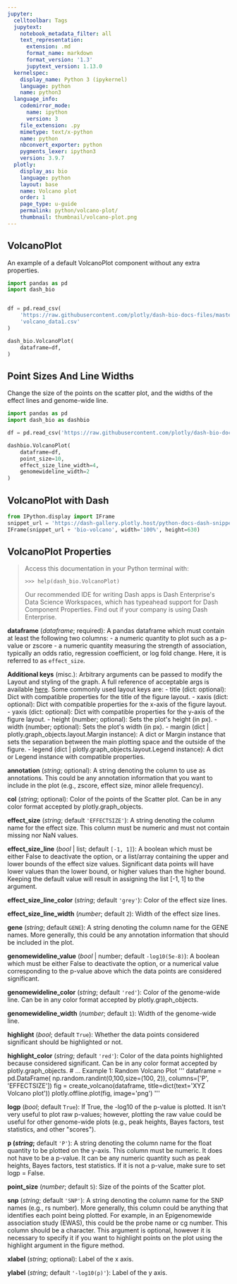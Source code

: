 ```yaml
---
jupyter:
  celltoolbar: Tags
  jupytext:
    notebook_metadata_filter: all
    text_representation:
      extension: .md
      format_name: markdown
      format_version: '1.3'
      jupytext_version: 1.13.0
  kernelspec:
    display_name: Python 3 (ipykernel)
    language: python
    name: python3
  language_info:
    codemirror_mode:
      name: ipython
      version: 3
    file_extension: .py
    mimetype: text/x-python
    name: python
    nbconvert_exporter: python
    pygments_lexer: ipython3
    version: 3.9.7
  plotly:
    display_as: bio
    language: python
    layout: base
    name: Volcano plot
    order: 1
    page_type: u-guide
    permalink: python/volcano-plot/
    thumbnail: thumbnail/volcano-plot.png
---
```


## VolcanoPlot
An example of a default VolcanoPlot component without any extra properties.


```python
import pandas as pd
import dash_bio 


df = pd.read_csv(
    'https://raw.githubusercontent.com/plotly/dash-bio-docs-files/master/' +
    'volcano_data1.csv'
)

dash_bio.VolcanoPlot(
    dataframe=df,
)
```

## Point Sizes And Line Widths
Change the size of the points on the scatter plot, and the widths of the effect lines and genome-wide line.


```python
import pandas as pd
import dash_bio as dashbio

df = pd.read_csv('https://raw.githubusercontent.com/plotly/dash-bio-docs-files/master/volcano_data1.csv')

dashbio.VolcanoPlot(
    dataframe=df,
    point_size=10,
    effect_size_line_width=4,
    genomewideline_width=2
)
```

## VolcanoPlot with Dash

```python no_display=true
from IPython.display import IFrame
snippet_url = 'https://dash-gallery.plotly.host/python-docs-dash-snippets/'
IFrame(snippet_url + 'bio-volcano', width='100%', height=630)
```

## VolcanoPlot Properties
> Access this documentation in your Python terminal with:
> 
> ```>>> help(dash_bio.VolcanoPlot)```
> 
> Our recommended IDE for writing Dash apps is Dash Enterprise's Data Science Workspaces, which has typeahead support for Dash Component Properties. Find out if your company is using Dash Enterprise.

**dataframe** (_dataframe_; required): A pandas dataframe which must contain at least the following two columns: - a numeric quantity to plot such as a p-value or zscore - a numeric quantity measuring the strength of association, typically an odds ratio, regression coefficient, or log fold change. Here, it is referred to as `effect_size`.

**Additional keys** (misc.): Arbitrary arguments can be passed to modify the Layout and styling of the graph. A full reference of acceptable args is available [here](https://plotly.com/python-api-reference/generated/plotly.graph_objects.Layout.html). Some commonly used layout keys are: - title (dict: optional): Dict with compatible properties for the title of the figure layout. - xaxis (dict: optional): Dict with compatible properties for the x-axis of the figure layout. - yaxis (dict: optional): Dict with compatible properties for the y-axis of the figure layout. - height (number; optional): Sets the plot's height (in px). - width (number; optional): Sets the plot's width (in px). - margin (dict | plotly.graph_objects.layout.Margin instance): A dict or Margin instance that sets the separation between the main plotting space and the outside of the figure. - legend (dict | plotly.graph_objects.layout.Legend instance): A dict or Legend instance with compatible properties.

**annotation** (_string_; optional): A string denoting the column to use as annotations. This could be any annotation information that you want to include in the plot (e.g., zscore, effect size, minor allele frequency).

**col** (_string_; optional): Color of the points of the Scatter plot. Can be in any color format accepted by plotly.graph_objects.

**effect_size** (_string_; default `'EFFECTSIZE'`): A string denoting the column name for the effect size. This column must be numeric and must not contain missing nor NaN values.

**effect_size_line** (_bool_ | list; default `[-1, 1]`): A boolean which must be either False to deactivate the option, or a list/array containing the upper and lower bounds of the effect size values. Significant data points will have lower values than the lower bound, or higher values than the higher bound. Keeping the default value will result in assigning the list [-1, 1] to the argument.

**effect_size_line_color** (_string_; default `'grey'`): Color of the effect size lines.

**effect_size_line_width** (_number_; default `2`): Width of the effect size lines.

**gene** (_string_; default `GENE`): A string denoting the column name for the GENE names. More generally, this could be any annotation information that should be included in the plot.

**genomewideline_value** (_bool_ | number; default `-log10(5e-8)`): A boolean which must be either False to deactivate the option, or a numerical value corresponding to the p-value above which the data points are considered significant.

**genomewideline_color** (_string_; default `'red'`): Color of the genome-wide line. Can be in any color format accepted by plotly.graph_objects.

**genomewideline_width** (_number_; default `1`): Width of the genome-wide line.

**highlight** (_bool_; default `True`): Whether the data points considered significant should be highlighted or not.

**highlight_color** (_string_; default `'red'`): Color of the data points highlighted because considered significant. Can be in any color format accepted by plotly.graph_objects. # ... Example 1: Random Volcano Plot ''' dataframe = pd.DataFrame( np.random.randint(0,100,size=(100, 2)), columns=['P', 'EFFECTSIZE']) fig = create_volcano(dataframe, title=dict(text='XYZ Volcano plot')) plotly.offline.plot(fig, image='png') '''

**logp** (_bool_; default `True`): If True, the -log10 of the p-value is plotted. It isn't very useful to plot raw p-values; however, plotting the raw value could be useful for other genome-wide plots (e.g., peak heights, Bayes factors, test statistics, and other "scores").

**p (_string_;** default `'P'`): A string denoting the column name for the float quantity to be plotted on the y-axis. This column must be numeric. It does not have to be a p-value. It can be any numeric quantity such as peak heights, Bayes factors, test statistics. If it is not a p-value, make sure to set logp = False.

**point_size** (_number_; default `5`): Size of the points of the Scatter plot.

**snp** (_string_; default `'SNP'`): A string denoting the column name for the SNP names (e.g., rs number). More generally, this column could be anything that identifies each point being plotted. For example, in an Epigenomewide association study (EWAS), this could be the probe name or cg number. This column should be a character. This argument is optional, however it is necessary to specify it if you want to highlight points on the plot using the highlight argument in the figure method.

**xlabel** (_string_; optional): Label of the x axis.

**ylabel** (_string_; default `'-log10(p)'`): Label of the y axis.

```python

```
